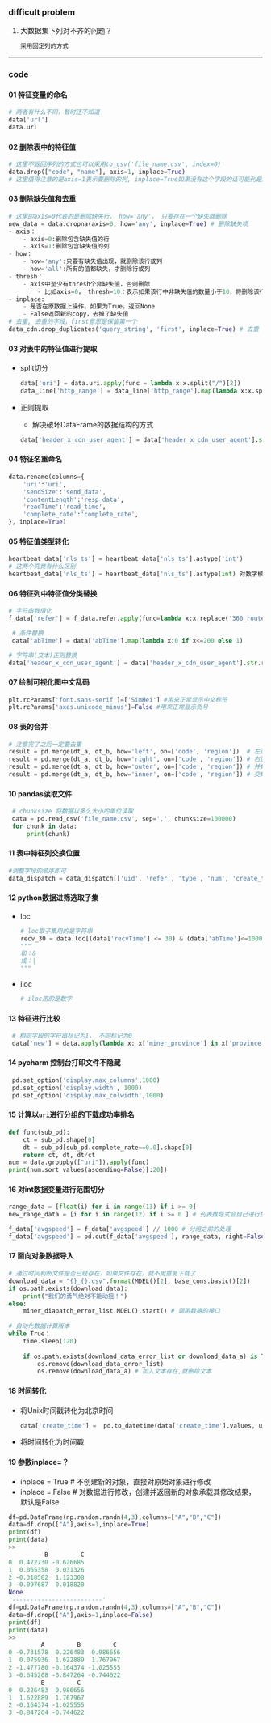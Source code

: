  

### difficult problem

1. 大数据集下列对不齐的问题？

    ```python 
    采用固定列的方式
    ```



---

### code

#### 01 特征变量的命名

```python
# 两者有什么不同，暂时还不知道
data['url']
data.url
```

#### 02 删除表中的特征值

```python
# 这里不返回序列的方式也可以采用to_csv('file_name.csv', index=0)
data.drop(["code", "name"], axis=1, inplace=True)
# 这里值得注意的是axis=1表示要删除的列, inplace=True如果没有这个字段的话可能列是删不掉的
```

#### 03 删除缺失值和去重

```python
# 这里的axis=0代表的是删除缺失行， how='any'， 只要存在一个缺失就删除
new_data = data.dropna(axis=0, how='any', inplace=True) # 删除缺失项 
- axis：
    - axis=0:删除包含缺失值的行
    - axis=1:删除包含缺失值的列
- how：
	- how='any':只要有缺失值出现，就删除该行或列
	- how='all':所有的值都缺失，才删除行或列
- thresh：
    - axis中至少有thresh个非缺失值，否则删除
        - 比如axis=0， thresh=10：表示如果该行中非缺失值的数量小于10，将删除该行
- inplace: 
    - 是否在原数据上操作。如果为True，返回None
    - False返回新的copy，去掉了缺失值
# 去重, 去重的字段，first意思是保留第一个
data_cdn.drop_duplicates('query_string', 'first', inplace=True) # 去重
```



#### 03 对表中的特征值进行提取

- split切分

    ```python
    data['uri'] = data.uri.apply(func = lambda x:x.split("/")[2])
    data_line['http_range'] = data_line['http_range'].map(lambda x:x.split('-')[0])
    ```

- 正则提取

    - 解决破坏DataFrame的数据结构的方式

    ```python
	data['header_x_cdn_user_agent'] = data['header_x_cdn_user_agent'].str.replace(r'(Mozilla/\d+\.\d+ \(Linux; Android 10;.*?).*', 'Mozilla_50_Linux_Android_10')
    ```

#### 04 特征名重命名

```python
data.rename(columns={
    'uri':'uri',
    'sendSize':'send_data',
    'contentLength':'resp_data',
    'readTime':'read_time',
    'complete_rate':'complete_rate',
}, inplace=True)
```

#### 05 特征值类型转化

```python
heartbeat_data['nls_ts'] = heartbeat_data['nls_ts'].astype('int')
# 这两个究竟有什么区别
heartbeat_data['nls_ts'] = heartbeat_data['nls_ts'].astype(int) 对数字模式的字符串进行转化
```

#### 06 特征列中特征值分类替换

```python
# 字符串数值化
f_data['refer'] = f_data.refer.apply(func=lambda x:x.replace('360_router_p4g','0'))
```

```python
 # 条件替换
 data['abTime'] = data['abTime'].map(lambda x:0 if x<=200 else 1)
```

```python
# 字符串(文本)正则替换
data['header_x_cdn_user_agent'] = data['header_x_cdn_user_agent'].str.replace(r'(Mozilla/\d+\.\d+ \(Linux; Android 10.*)', 'Android 10')、
```



#### 07 绘制可视化图中文乱码

```python
plt.rcParams['font.sans-serif']=['SimHei'] #用来正常显示中文标签
plt.rcParams['axes.unicode_minus']=False #用来正常显示负号
```

#### 08 表的合并

```python
# 注意完了之后一定要去重
result = pd.merge(dt_a, dt_b, how='left', on=['code', 'region'])  # 左连接
result = pd.merge(dt_a, dt_b, how='right', on=['code', 'region']) # 右连接
result = pd.merge(dt_a, dt_b, how='outer', on=['code', 'region']) # 并集
result = pd.merge(dt_a, dt_b, how='inner', on=['code', 'region']) # 交集
```

#### 10 pandas读取文件

```python
 # chunksize 将数据以多么大小的单位读取
 data = pd.read_csv('file_name.csv', sep=',', chunksize=100000) 
 for chunk in data:
     print(chunk)
```

#### 11 表中特征列交换位置

```python
#调整字段的顺序即可
data_dispatch = data_dispatch[['uid', 'refer', 'type', 'num', 'create_time']]
```

#### 12 python数据进筛选取子集

- loc

    ```python
    # loc取子集用的是字符串
    recv_30 = data.loc[(data['recvTime'] <= 30) & (data['abTime']<=1000)]
    """
    和：&
    或：|
    """
    ```

- iloc

    ```python
    # iloc用的是数字
    ```

#### 13 特征进行比较

```python
 # 相同字段的字符串标记为1， 不同标记为0
 data['new'] = data.apply(lambda x: x['miner_province'] in x['province'], axis= 1).astype(int)
```

#### 14 pycharm 控制台打印文件不隐藏

```python
 pd.set_option('display.max_columns',1000)
 pd.set_option('display.width', 1000)
 pd.set_option('display.max_colwidth',1000)
```

#### 15 计算以`uri`进行分组的下载成功率排名

```python
def func(sub_pd):  
    ct = sub_pd.shape[0] 
    dt = sub_pd[sub_pd.complete_rate==0.0].shape[0] 
    return ct, dt, dt/ct 
num = data.groupby(["uri"]).apply(func)
print(num.sort_values(ascending=False)[:20]) 
```

#### 16 对int数据变量进行范围切分

```python
range_data = [float(i) for i in range(13) if i >= 0]
new_range_data = [i for i in range(12) if i >= 0 ] # 列表推导式会自己进行排序

f_data['avgspeed'] = f_data['avgspeed'] // 1000 # 分组之前的处理
f_data['avgspeed'] = pd.cut(f_data['avgspeed'], range_data, right=False, labels=new_rnge_data)
```

#### 17 面向对象数据导入

```python
# 通过时间判断文件是否已经存在，如果文件存在，就不用重复下载了
download_data = "{}_{}.csv".format(MDEL()[2], base_cons.basic()[2])  
if os.path.exists(download_data): 
    print("我们的勇气绝对不能动摇！")
else:
    miner_diapatch_error_list.MDEL().start() # 调用数据的接口
        
# 自动化数据计算版本
while True：
	time.sleep(120)	
    
    if os.path.exists(download_data_error_list or download_data_a) is True:
        os.remove(download_data_error_list)
        os.remove(download_data_a) # 加入文本存在,就删除文本
```

#### 18 时间转化

- 将Unix时间戳转化为北京时间

    ```python
    data['create_time'] =  pd.to_datetime(data['create_time'].values, utc=True, unit='s').tz_convert("Asia/Shanghai").to_period("S")
    ```

- 将时间转化为时间戳

 

#### 19 参数inplace=？
- inplace = True # 不创建新的对象，直接对原始对象进行修改
- inplace = False # 对数据进行修改，创建并返回新的对象承载其修改结果，默认是False
```python
df=pd.DataFrame(np.random.randn(4,3),columns=["A","B","C"])
data=df.drop(["A"],axis=1,inplace=True)
print(df)
print(data)
>> 
          B         C
0  0.472730 -0.626685
1  0.065358  0.031326
2 -0.318582  1.123308
3 -0.097687  0.018820
None
'-------------------------'
df=pd.DataFrame(np.random.randn(4,3),columns=["A","B","C"])
data=df.drop(["A"],axis=1,inplace=False)
print(df)
print(data)
>>
         A         B         C
0 -0.731578  0.226483  0.986656
1  0.075936  1.622889  1.767967
2 -1.477780 -0.164374 -1.025555
3 -0.645208 -0.847264 -0.744622
         B         C
0  0.226483  0.986656
1  1.622889  1.767967
2 -0.164374 -1.025555
3 -0.847264 -0.744622
```

#### 

